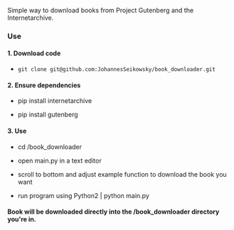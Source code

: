 Simple way to download books from Project Gutenberg and the Internetarchive.

### Use

#### 1. Download code 

- `git clone git@github.com:JohannesSeikowsky/book_downloader.git`

#### 2. Ensure dependencies

- pip install internetarchive

- pip install gutenberg

#### 3. Use

- cd /book_downloader

- open main.py in a text editor

- scroll to bottom and adjust example function to download the book you want

- run program using Python2 | python main.py


#### Book will be downloaded directly into the /book_downloader directory you're in.

